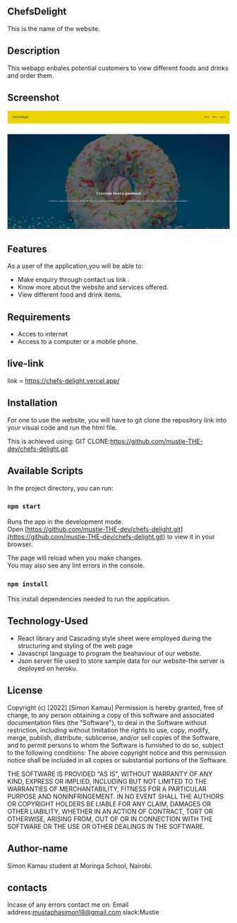 ## ChefsDelight
This is the name of the website.

## Description
This webapp enbales potential customers to view different foods and drinks and order them.
## Screenshot
![myFood](./src/assets/images/Screensh.jpg)
## Features
As a user of the application,you will be able to:
 * Make enquiry through contact us link .
 * Know more about the website and services offered.
 * View different food and drink items.

## Requirements
* Acces to internet 
* Access to a computer or a mobile phone.

## live-link
link = https://chefs-delight.vercel.app/

 ## Installation
For one to use the website, you will have to git clone the repository link into your visual code and run the html file.

This is achieved using:
GIT CLONE:https://github.com/mustie-THE-dev/chefs-delight.git

## Available Scripts

In the project directory, you can run:

### `npm start`

Runs the app in the development mode.\
Open [https://github.com/mustie-THE-dev/chefs-delight.git](https://github.com/mustie-THE-dev/chefs-delight.git) to view it in your browser.

The page will reload when you make changes.\
You may also see any lint errors in the console.

### `npm install `
This install dependencies needed to run the application.


## Technology-Used
* React library and Cascading style sheet were employed during the structuring and styling of the web page
* Javascript language to program the beahaviour of our website.
* Json server file used to store sample data for our website-the server is deployed on heroku.

## License
Copyright (c) [2022] [Simon Kamau] Permission is hereby granted, free of charge, to any person obtaining a copy of this software and associated documentation files (the "Software"), to deal in the Software without restriction, including without limitation the rights to use, copy, modify, merge, publish, distribute, sublicense, and/or sell copies of the Software, and to permit persons to whom the Software is furnished to do so, subject to the following conditions: The above copyright notice and this permission notice shall be included in all copies or substantial portions of the Software.

THE SOFTWARE IS PROVIDED "AS IS", WITHOUT WARRANTY OF ANY KIND, EXPRESS OR IMPLIED, INCLUDING BUT NOT LIMITED TO THE WARRANTIES OF MERCHANTABILITY, FITNESS FOR A PARTICULAR PURPOSE AND NONINFRINGEMENT. IN NO EVENT SHALL THE AUTHORS OR COPYRIGHT HOLDERS BE LIABLE FOR ANY CLAIM, DAMAGES OR OTHER LIABILITY, WHETHER IN AN ACTION OF CONTRACT, TORT OR OTHERWISE, ARISING FROM, OUT OF OR IN CONNECTION WITH THE SOFTWARE OR THE USE OR OTHER DEALINGS IN THE SOFTWARE.

## Author-name
Simon Kamau student at Moringa School, Nairobi.

## contacts
Incase of any errors contact me on:
Email address:mustaphasimon18@gmail.com slack:Mustie